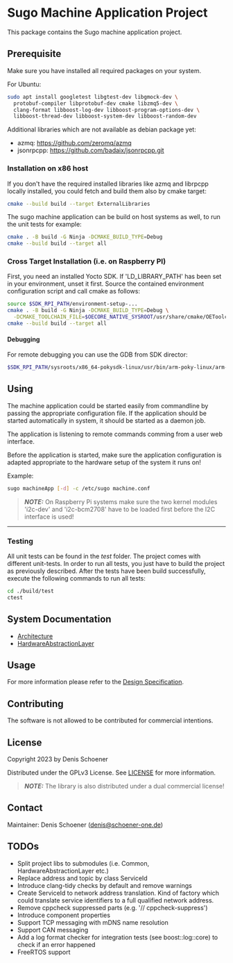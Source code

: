 # Sugo Machine Application Project

This package contains the Sugo machine application project.

## Prerequisite

Make sure you have installed all required packages on your system.

For Ubuntu:

```bash
sudo apt install googletest libgtest-dev libgmock-dev \
  protobuf-compiler libprotobuf-dev cmake libzmq5-dev \
  clang-format libboost-log-dev libboost-program-options-dev \
  libboost-thread-dev libboost-system-dev libboost-random-dev
```

Additional libraries which are not available as debian package yet:
* azmq: https://github.com/zeromq/azmq
* jsonrpcpp: https://github.com/badaix/jsonrpcpp.git


### Installation on x86 host

If you don't have the required installed libraries like azmq and librpcpp locally installed, you could fetch and build them also by cmake target:

```bash
cmake --build build --target ExternalLibraries
```

The sugo machine application can be build on host systems as well, to run the unit tests for example:

```bash
cmake . -B build -G Ninja -DCMAKE_BUILD_TYPE=Debug
cmake --build build --target all
```

### Cross Target Installation (i.e. on Raspberry PI)

First, you need an installed Yocto SDK. If 'LD_LIBRARY_PATH' has been set in your environment, unset it first. Source the contained environment configuration script and call cmake as follows:

```bash
source $SDK_RPI_PATH/environment-setup-...
cmake . -B build -G Ninja -DCMAKE_BUILD_TYPE=Debug \
  -DCMAKE_TOOLCHAIN_FILE=$OECORE_NATIVE_SYSROOT/usr/share/cmake/OEToolchainConfig.cmake
cmake --build build --target all
```

#### Debugging

For remote debugging you can use the GDB from SDK director:

```bash
$SDK_RPI_PATH/sysroots/x86_64-pokysdk-linux/usr/bin/arm-poky-linux/arm-poky-linux-gdb
```

## Using

The machine application could be started easily from commandline by passing the appropriate configuration file. If the application should be started automatically in system, it should be started as a daemon job.

The application is listening to remote commands comming from a user web interface.

Before the application is started, make sure the application configuration is adapted appropriate to the hardware setup of the system it runs on!

Example:

```bash
sugo machineApp [-d] -c /etc/sugo machine.conf
```

> **_NOTE:_** On Raspberry Pi systems make sure the two kernel modules
'i2c-dev' and 'i2c-bcm2708' have to be loaded first before the I2C interface is used!

---

### Testing

All unit tests can be found in the _test_ folder. The project comes with different unit-tests. In order to run all tests, you just have to build the project as previously described. After the tests have been build successfully, execute the following commands to run all tests:

```bash
cd ./build/test
ctest
```

## System Documentation

* [Architecture](doc/Architecture.md)
* [HardwareAbstractionLayer](libs/HardwareAbstractionLayerImpl/doc/Design.md)

## Usage

For more information please refer to the [Design Specification](doc/Design.md).

## Contributing

The software is not allowed to be contributed for commercial intentions.

## License

Copyright 2023 by Denis Schoener

Distributed under the GPLv3 License. See [LICENSE](LICENSE) for more information.

> **_NOTE:_**  The library is also distributed under a dual commercial license!

## Contact

Maintainer: Denis Schoener (denis@schoener-one.de)

## TODOs

* Split project libs to submodules (i.e. Common, HardwareAbstractionLayer etc.) 
* Replace address and topic by class ServiceId
* Introduce clang-tidy checks by default and remove warnings
* Create ServiceId to network address translation. Kind of factory which could translate
service identifiers to a full qualified network address.
* Remove cppcheck suppressed parts (e.g. '// cppcheck-suppress')
* Introduce component properties
* Support TCP messaging with mDNS name resolution
* Support CAN messaging
* Add a log format checker for integration tests (see boost::log::core) to check if an error happened
* FreeRTOS support